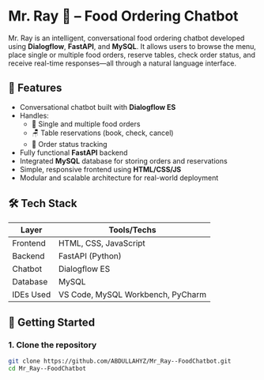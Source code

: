 # Mr. Ray 🍔 – Food Ordering Chatbot

Mr. Ray is an intelligent, conversational food ordering chatbot developed using **Dialogflow**, **FastAPI**, and **MySQL**. It allows users to browse the menu, place single or multiple food orders, reserve tables, check order status, and receive real-time responses—all through a natural language interface.

## 🧠 Features

- Conversational chatbot built with **Dialogflow ES**
- Handles:
  - 🍕 Single and multiple food orders
  - 🪑 Table reservations (book, check, cancel)
  - 🧾 Order status tracking
- Fully functional **FastAPI** backend
- Integrated **MySQL** database for storing orders and reservations
- Simple, responsive frontend using **HTML/CSS/JS**
- Modular and scalable architecture for real-world deployment

## 🛠️ Tech Stack

| Layer      | Tools/Techs                      |
|------------|----------------------------------|
| Frontend   | HTML, CSS, JavaScript            |
| Backend    | FastAPI (Python)                 |
| Chatbot    | Dialogflow ES                    |
| Database   | MySQL                            |
| IDEs Used  | VS Code, MySQL Workbench, PyCharm|

## 🚀 Getting Started

### 1. Clone the repository

```bash
git clone https://github.com/ABDULLAHYZ/Mr_Ray--FoodChatbot.git
cd Mr_Ray--FoodChatbot
